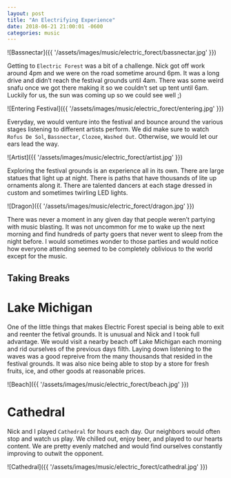```yaml
---
layout: post
title: "An Electrifying Experience"
date: 2018-06-21 21:00:01 -0600
categories: music
---
```


![Bassnectar]({{ '/assets/images/music/electric_forect/bassnectar.jpg' }})

Getting to `Electric Forest` was a bit of a challenge. Nick got off work around 4pm and we were on the road sometime around 6pm. It was a long drive and didn’t reach the festival grounds until 4am. There was some weird snafu once we got there making it so we couldn’t set up tent until 6am. Luckily for us, the sun was coming up so we could see well ;)

![Entering Festival]({{ '/assets/images/music/electric_forect/entering.jpg' }})

Everyday, we would venture into the festival and bounce around the various stages listening to different artists perform. We did make sure to watch `Rofus De Sol`, `Bassnectar`, `Clozee`, `Washed Out`. Otherwise, we would let our ears lead the way. 
 
![Artist]({{ '/assets/images/music/electric_forect/artist.jpg' }})

Exploring the festival grounds is an experience all in its own. There are large statues that light up at night. There is paths that have thousands of lite up ornaments along it. There are talented dancers at each stage dressed in custom and sometimes twirling LED lights. 

![Dragon]({{ '/assets/images/music/electric_forect/dragon.jpg' }})

There was never a moment in any given day that people weren’t partying with music blasting. It was not uncommon for me to wake up the next morning and find hundreds of party goers that never went to sleep from the night before. I would sometimes wonder to those parties and would notice how everyone attending seemed to be completely oblivious to the world except for the music.  

## Taking Breaks
# Lake Michigan
One of the little things that makes Electric Forest special is being able to exit and reenter the fetival grounds. It is unusual and Nick and I took full advantage. We would visit a nearby beach off Lake Michigan each morning and rid ourselves of the previous days filth. Laying down listening to the waves was a good repreive from the many thousands that resided in the festival grounds. It was also nice being able to stop by a store  for fresh fruits, ice, and other goods at reasonable prices. 

![Beach]({{ '/assets/images/music/electric_forect/beach.jpg' }})

# Cathedral
Nick and I played `Cathedral` for hours each day. Our neighbors would often stop and watch us play. We chilled out, enjoy beer, and played to our hearts content. We are pretty evenly matched and would find ourselves constantly improving to outwit the opponent. 

![Cathedral]({{ '/assets/images/music/electric_forect/cathedral.jpg' }})

## 

